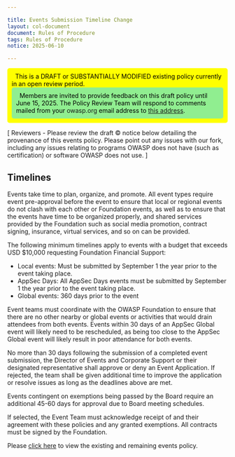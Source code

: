 ```yaml
---

title: Events Submission Timeline Change
layout: col-document
document: Rules of Procedure
tags: Rules of Procedure
notice: 2025-06-10

---
```



<div style="background-color: yellow; color: black; padding: 10px; border-radius: 5px;">
  This is a DRAFT or SUBSTANTIALLY MODIFIED existing policy currently in an open review period.
    <div style="background-color: lightgreen; color: black; padding: 10px; border-radius: 5px;">
      Members are invited to provide feedback on this draft policy until June 15, 2025. The Policy Review Team will respond to comments mailed from your <a>owasp.org</a> email address to <a href="policy-review@owasp.com?subject=Re: Privacy Policy (Draft WIP)">this address</a>.
    </div>
</div>


[ Reviewers - Please review the draft &#169; notice below detailing the provenance of this events policy. Please point out any issues with our fork, including any issues relating to programs OWASP does not have (such as certification) or software OWASP does not use. ]

## Timelines

Events take time to plan, organize, and promote. All event types require event pre-approval before the event to ensure that local or regional events do not clash with each other or Foundation events, as well as to ensure that the events have time to be organized properly, and shared services provided by the Foundation such as social media promotion, contract signing, insurance, virtual services, and so on can be provided.

The following minimum timelines apply to events with a budget that exceeds USD $10,000 requesting Foundation Financial Support:

- Local events: Must be submitted by September 1 the year prior to the event taking place.
- AppSec Days: All AppSec Days events must be submitted by September 1 the year prior to the event taking place.
- Global events: 360 days prior to the event

Event teams must coordinate with the OWASP Foundation to ensure that there are no other nearby or global events or activities that would drain attendees from both events. Events within 30 days of an AppSec Global event will likely need to be rescheduled, as being too close to the AppSec Global event will likely result in poor attendance for both events.

No more than 30 days following the submission of a completed event submission, the Director of Events and Corporate Support or their designated representative shall approve or deny an Event Application. If rejected, the team shall be given additional time to improve the application or resolve issues as long as the deadlines above are met.

Events contingent on exemptions being passed by the Board require an additional 45-60 days for approval due to Board meeting schedules.

If selected, the Event Team must acknowledge receipt of and their agreement with these policies and any granted exemptions. All contracts must be signed by the Foundation.



Please 
<a href="https://owasp.org/www-policy/operational/events" target="_blank" rel="noopener noreferrer">click here</a>
 to view the existing and remaining events policy.
